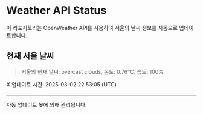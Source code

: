 
# Weather API Status

이 리포지토리는 OpenWeather API를 사용하여 서울의 날씨 정보를 자동으로 업데이트합니다.

## 현재 서울 날씨
> 서울의 현재 날씨: overcast clouds, 온도: 0.76°C, 습도: 100%

⏳ 업데이트 시간: 2025-03-02 22:53:05 (UTC)

---
자동 업데이트 봇에 의해 관리됩니다.
